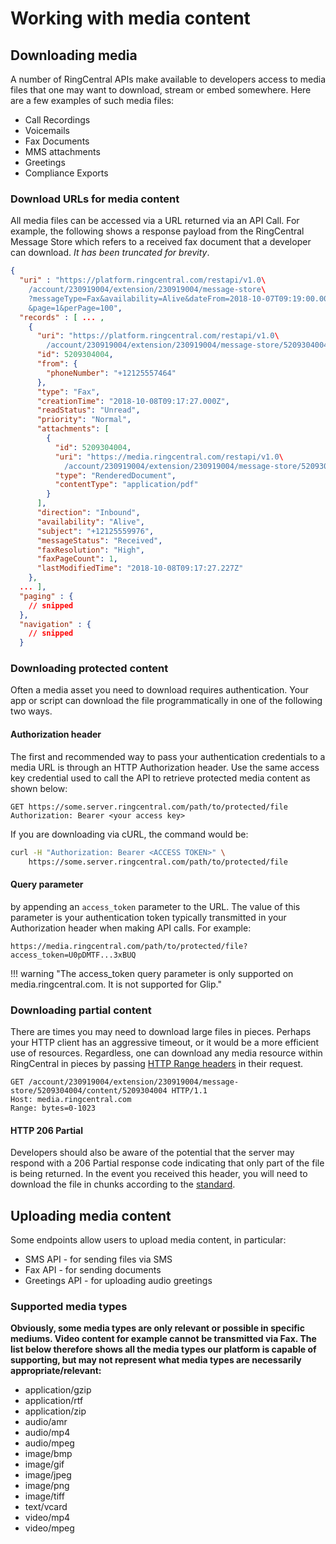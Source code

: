 # Working with media content

## Downloading media

A number of RingCentral APIs make available to developers access to media files that one may want to download, stream or embed somewhere. Here are a few examples of such media files:

* Call Recordings
* Voicemails
* Fax Documents
* MMS attachments
* Greetings
* Compliance Exports

### Download URLs for media content

All media files can be accessed via a URL returned via an API Call. For example, the following shows a response payload from the RingCentral Message Store which refers to a received fax document that a developer can download. *It has been truncated for brevity*. 

```json hl_lines="21 22"
{
  "uri" : "https://platform.ringcentral.com/restapi/v1.0\
    /account/230919004/extension/230919004/message-store\
    ?messageType=Fax&availability=Alive&dateFrom=2018-10-07T09:19:00.000Z\
    &page=1&perPage=100",
  "records" : [ ... ,
    {
      "uri": "https://platform.ringcentral.com/restapi/v1.0\
        /account/230919004/extension/230919004/message-store/5209304004",
      "id": 5209304004,
      "from": {
        "phoneNumber": "+12125557464"
      },
      "type": "Fax",
      "creationTime": "2018-10-08T09:17:27.000Z",
      "readStatus": "Unread",
      "priority": "Normal",
      "attachments": [
        {
          "id": 5209304004,
          "uri": "https://media.ringcentral.com/restapi/v1.0\
            /account/230919004/extension/230919004/message-store/5209304004/content/5209304004",
          "type": "RenderedDocument",
          "contentType": "application/pdf"
        }
      ],
      "direction": "Inbound",
      "availability": "Alive",
      "subject": "+12125559976",
      "messageStatus": "Received",
      "faxResolution": "High",
      "faxPageCount": 1,
      "lastModifiedTime": "2018-10-08T09:17:27.227Z"
    },
  ... ],
  "paging" : {
    // snipped
  },
  "navigation" : {
    // snipped
  }  
```

### Downloading protected content

Often a media asset you need to download requires authentication. Your app or script can download the file programmatically in one of the following two ways.

#### Authorization header

The first and recommended way to pass your authentication credentials to a media URL is through an HTTP Authorization header. Use the same access key credential used to call the API to retrieve protected media content as shown below:

```http
GET https://some.server.ringcentral.com/path/to/protected/file
Authorization: Bearer <your access key>
```

If you are downloading via cURL, the command would be:

```bash
curl -H "Authorization: Bearer <ACCESS TOKEN>" \
    https://some.server.ringcentral.com/path/to/protected/file
```

#### Query parameter

by appending an `access_token` parameter to the URL. The value of this parameter is your authentication token typically transmitted in your Authorization header when making API calls. For example:

    https://media.ringcentral.com/path/to/protected/file?access_token=U0pDMTF...3xBUQ

!!! warning "The access_token query parameter is only supported on media.ringcentral.com. It is not supported for Glip."

### Downloading partial content

There are times you may need to download large files in pieces. Perhaps your HTTP client has an aggressive timeout, or it would be a more efficient use of resources. Regardless, one can download any media resource within RingCentral in pieces by passing [HTTP Range headers](https://developer.mozilla.org/en-US/docs/Web/HTTP/Range_requests) in their request.


```http
GET /account/230919004/extension/230919004/message-store/5209304004/content/5209304004 HTTP/1.1
Host: media.ringcentral.com
Range: bytes=0-1023
```

#### HTTP 206 Partial

Developers should also be aware of the potential that the server may respond with a 206 Partial response code indicating that only part of the file is being returned. In the event you received this header, you will need to download the file in chunks according to the [standard](https://tools.ietf.org/html/rfc7233).

## Uploading media content

Some endpoints allow users to upload media content, in particular:

* SMS API - for sending files via SMS
* Fax API - for sending documents
* Greetings API - for uploading audio greetings

### Supported media types

**Obviously, some media types are only relevant or possible in specific mediums. Video content for example cannot be transmitted via Fax. The list below therefore shows all the media types our platform is capable of supporting, but may not represent what media types are necessarily appropriate/relevant:**

* application/gzip
* application/rtf
* application/zip
* audio/amr
* audio/mp4
* audio/mpeg
* image/bmp
* image/gif
* image/jpeg
* image/png
* image/tiff
* text/vcard
* video/mp4
* video/mpeg
